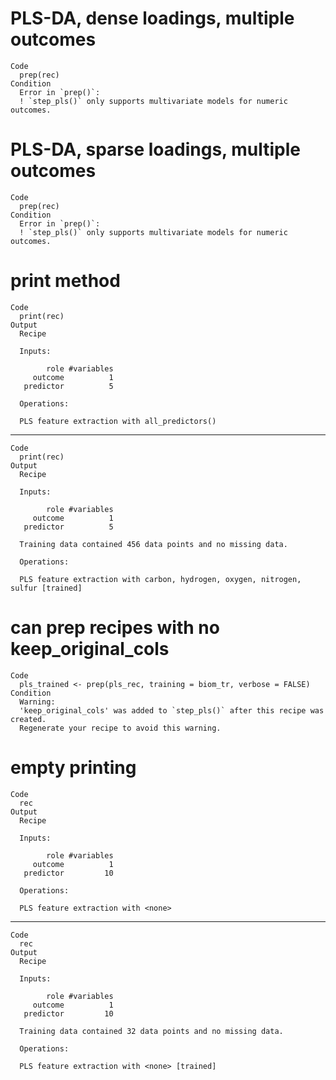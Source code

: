 # PLS-DA, dense loadings, multiple outcomes

    Code
      prep(rec)
    Condition
      Error in `prep()`:
      ! `step_pls()` only supports multivariate models for numeric outcomes.

# PLS-DA, sparse loadings, multiple outcomes

    Code
      prep(rec)
    Condition
      Error in `prep()`:
      ! `step_pls()` only supports multivariate models for numeric outcomes.

# print method

    Code
      print(rec)
    Output
      Recipe
      
      Inputs:
      
            role #variables
         outcome          1
       predictor          5
      
      Operations:
      
      PLS feature extraction with all_predictors()

---

    Code
      print(rec)
    Output
      Recipe
      
      Inputs:
      
            role #variables
         outcome          1
       predictor          5
      
      Training data contained 456 data points and no missing data.
      
      Operations:
      
      PLS feature extraction with carbon, hydrogen, oxygen, nitrogen, sulfur [trained]

# can prep recipes with no keep_original_cols

    Code
      pls_trained <- prep(pls_rec, training = biom_tr, verbose = FALSE)
    Condition
      Warning:
      'keep_original_cols' was added to `step_pls()` after this recipe was created.
      Regenerate your recipe to avoid this warning.

# empty printing

    Code
      rec
    Output
      Recipe
      
      Inputs:
      
            role #variables
         outcome          1
       predictor         10
      
      Operations:
      
      PLS feature extraction with <none>

---

    Code
      rec
    Output
      Recipe
      
      Inputs:
      
            role #variables
         outcome          1
       predictor         10
      
      Training data contained 32 data points and no missing data.
      
      Operations:
      
      PLS feature extraction with <none> [trained]

